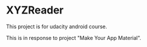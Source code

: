 # XYZReader
This project is for udacity android course.

This is in response to project "Make Your App Material".
